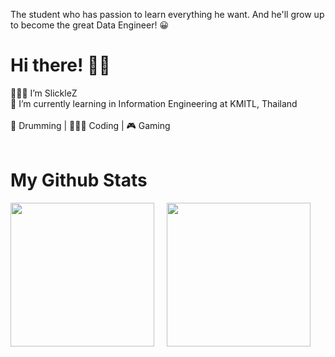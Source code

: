 The student who has passion to learn everything he want. And he'll grow up to become the great Data Engineer! 😀 <br/>
# Hi there! 👋🏻
👨🏻‍💻 I’m SlickleZ <br/>
🏫 I’m currently learning in Information Engineering at KMITL, Thailand <br/> <br/>
🥁 Drumming | 👨🏻‍💻 Coding | 🎮 Gaming <br/> <br/>
# My Github Stats
<img height="230rem" src="https://github-readme-stats.vercel.app/api/top-langs/?username=SlickleZ&theme=tokyonight&langs_count=5" /> &nbsp; &nbsp;
<img height="230rem" src="https://github-readme-stats.vercel.app/api/?username=SlickleZ&count_private=true&theme=tokyonight&showicons=true" />
